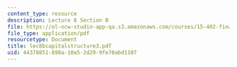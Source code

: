 ```yaml
---
content_type: resource
description: Lecture 8 Section B
file: https://ol-ocw-studio-app-qa.s3.amazonaws.com/courses/15-402-finance-theory-ii-spring-2003/44378851898a10a52d299fe70abd1107_lec8bcapitalstructure3.pdf
file_type: application/pdf
resourcetype: Document
title: lec8bcapitalstructure3.pdf
uid: 44378851-898a-10a5-2d29-9fe70abd1107
---
```

